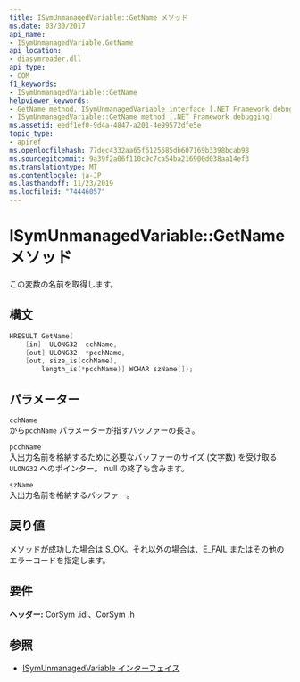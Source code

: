 ```yaml
---
title: ISymUnmanagedVariable::GetName メソッド
ms.date: 03/30/2017
api_name:
- ISymUnmanagedVariable.GetName
api_location:
- diasymreader.dll
api_type:
- COM
f1_keywords:
- ISymUnmanagedVariable::GetName
helpviewer_keywords:
- GetName method, ISymUnmanagedVariable interface [.NET Framework debugging]
- ISymUnmanagedVariable::GetName method [.NET Framework debugging]
ms.assetid: eedf1ef0-9d4a-4847-a201-4e99572dfe5e
topic_type:
- apiref
ms.openlocfilehash: 77dec4332aa65f6125685db607169b3398bcab98
ms.sourcegitcommit: 9a39f2a06f110c9c7ca54ba216900d038aa14ef3
ms.translationtype: MT
ms.contentlocale: ja-JP
ms.lasthandoff: 11/23/2019
ms.locfileid: "74446057"
---
```

# <a name="isymunmanagedvariablegetname-method"></a>ISymUnmanagedVariable::GetName メソッド
この変数の名前を取得します。  
  
## <a name="syntax"></a>構文  
  
```cpp  
HRESULT GetName(  
    [in]  ULONG32  cchName,  
    [out] ULONG32  *pcchName,  
    [out, size_is(cchName),  
        length_is(*pcchName)] WCHAR szName[]);  
```  
  
## <a name="parameters"></a>パラメーター  
 `cchName`  
 から`pcchName` パラメーターが指すバッファーの長さ。  
  
 `pcchName`  
 入出力名前を格納するために必要なバッファーのサイズ (文字数) を受け取る `ULONG32` へのポインター。 null の終了も含みます。  
  
 `szName`  
 入出力名前を格納するバッファー。  
  
## <a name="return-value"></a>戻り値  
 メソッドが成功した場合は S_OK。それ以外の場合は、E_FAIL またはその他のエラーコードを指定します。  
  
## <a name="requirements"></a>要件  
 **ヘッダー:** CorSym .idl、CorSym .h  
  
## <a name="see-also"></a>参照

- [ISymUnmanagedVariable インターフェイス](../../../../docs/framework/unmanaged-api/diagnostics/isymunmanagedvariable-interface.md)
